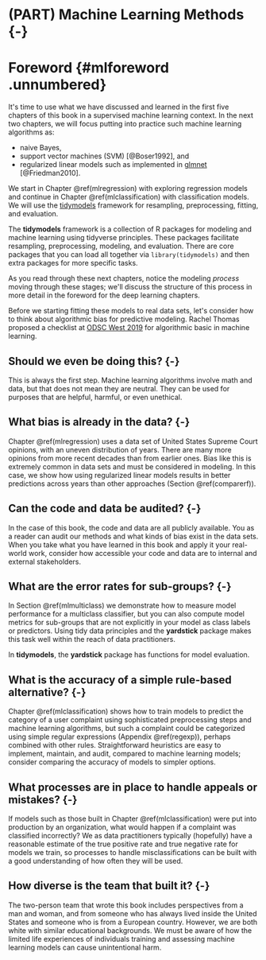 # (PART) Machine Learning Methods {-}

# Foreword {#mlforeword .unnumbered}

It's time to use what we have discussed and learned in the first five chapters of this book in a supervised machine learning context. In the next two chapters, we will focus putting into practice such machine learning algorithms as:

- naive Bayes, 
- support vector machines (SVM) [@Boser1992], and 
- regularized linear models such as implemented in [glmnet](https://glmnet.stanford.edu/) [@Friedman2010].

We start in Chapter \@ref(mlregression) with exploring regression models and continue in Chapter \@ref(mlclassification) with classification models. We will use the [tidymodels](https://www.tidymodels.org/) framework for resampling, preprocessing, fitting, and evaluation. 

<div class="rmdpackage">
<p>The <strong>tidymodels</strong> framework is a collection of R packages for modeling and machine learning using tidyverse principles. These packages facilitate resampling, preprocessing, modeling, and evaluation. There are core packages that you can load all together via <code>library(tidymodels)</code> and then extra packages for more specific tasks.</p>
</div>

As you read through these next chapters, notice the modeling _process_ moving through these stages; we'll discuss the structure of this process in more detail in the foreword for the deep learning chapters.

Before we starting fitting these models to real data sets, let's consider how to think about algorithmic bias for predictive modeling.
Rachel Thomas proposed a checklist at [ODSC West 2019](https://opendatascience.com/odsc-west-2019-keynote-rachel-thomas-on-algorithmic-bias/) for algorithmic basic in machine learning.

## Should we even be doing this? {-}

This is always the first step. Machine learning algorithms involve math and data, but that does not mean they are neutral. They can be used for purposes that are helpful, harmful, or even unethical.

## What bias is already in the data? {-}

Chapter \@ref(mlregression) uses a data set of United States Supreme Court opinions, with an uneven distribution of years. There are many more opinions from more recent decades than from earlier ones. Bias like this is extremely common in data sets and must be considered in modeling. In this case, we show how using regularized linear models results in better predictions across years than other approaches (Section \@ref(comparerf)).

## Can the code and data be audited? {-}

In the case of this book, the code and data are all publicly available. You as a reader can audit our methods and what kinds of bias exist in the data sets. When you take what you have learned in this book and apply it your real-world work, consider how accessible your code and data are to internal and external stakeholders.

## What are the error rates for sub-groups? {-}

In Section \@ref(mlmulticlass) we demonstrate how to measure model performance for a multiclass classifier, but you can also compute model metrics for sub-groups that are not explicitly in your model as class labels or predictors. Using tidy data principles and the **yardstick** package makes this task well within the reach of data practitioners.

<div class="rmdpackage">
<p>In <strong>tidymodels</strong>, the <strong>yardstick</strong> package has functions for model evaluation.</p>
</div>


## What is the accuracy of a simple rule-based alternative? {-}

Chapter \@ref(mlclassification) shows how to train models to predict the category of a user complaint using sophisticated preprocessing steps and machine learning algorithms, but such a complaint could be categorized using simple regular expressions (Appendix \@ref(regexp)), perhaps combined with other rules. Straightforward heuristics are easy to implement, maintain, and audit, compared to machine learning models; consider comparing the accuracy of models to simpler options.

## What processes are in place to handle appeals or mistakes? {-}

If models such as those built in Chapter \@ref(mlclassification) were put into production by an organization, what would happen if a complaint was classified incorrectly? We as data practitioners typically (hopefully) have a reasonable estimate of the true positive rate and true negative rate for models we train, so processes to handle misclassifications can be built with a good understanding of how often they will be used.

## How diverse is the team that built it? {-}

The two-person team that wrote this book includes perspectives from a man and woman, and from someone who has always lived inside the United States and someone who is from a European country. However, we are both white with similar educational backgrounds. We must be aware of how the limited life experiences of individuals training and assessing machine learning models can cause unintentional harm.
